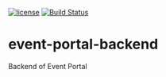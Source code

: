 [![license](https://img.shields.io/github/license/mashape/apistatus.svg)]()
[![Build Status](https://travis-ci.org/Diegow3b/event-portal-backend.svg?branch=master)](https://travis-ci.org/Diegow3b/event-portal-backend)

# event-portal-backend
Backend of Event Portal
